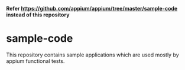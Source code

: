 **Refer https://github.com/appium/appium/tree/master/sample-code instead of this repository**

# sample-code

This repository contains sample applications which are used mostly by appium functional tests.
